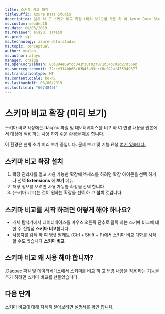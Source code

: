 ```yaml
---
title: 스키마 비교 확장
titleSuffix: Azure Data Studio
description: 설치 하 고 스키마 비교 확장 (미리 보기)를 사용 하 여 Azure Data Studio에 대 한
ms.custom: seodec18
ms.date: 06/06/2019
ms.reviewer: alayu; sstein
ms.prod: sql
ms.technology: azure-data-studio
ms.topic: conceptual
author: yualan
ms.author: alayu
manager: craigg
ms.openlocfilehash: 836884e69fcc841f30f02f871b54d791d27d566b
ms.sourcegitcommit: 32dce314bb66c03043a93ccf6e972af455349377
ms.translationtype: MT
ms.contentlocale: ko-KR
ms.lasthandoff: 06/06/2019
ms.locfileid: "66748466"
---
```

# <a name="schema-compare-extension-preview"></a>스키마 비교 확장 (미리 보기)
스키마 비교 확장에는.dacpac 파일 및 데이터베이스를 비교 하 여 변경 내용을 원본에서 대상에 적용 하는 사용 하기 쉬운 환경을 제공 합니다.

이 환경은 현재 초기 미리 보기 중입니다. 문제 보고 및 기능 요청 [여기 있습니다.](https://github.com/microsoft/azuredatastudio/issues)

## <a name="install-the-schema-compare-extension"></a>스키마 비교 확장 설치

1. 확장 관리자를 열고 사용 가능한 확장에 액세스를 하려면 확장 아이콘을 선택 하거나 선택 **Extensions** 에 **보기** 메뉴.
2. 해당 정보를 보려면 사용 가능한 확장을 선택 합니다.
1. (스키마 비교)는 것이 원하는 확장을 선택 하 고 **설치** 것입니다.

## <a name="how-do-i-start-a-schema-comparison"></a>스키마 비교를 시작 하려면 어떻게 해야 하나요?
* 개체 탐색기에서 데이터베이스를 마우스 오른쪽 단추로 클릭 하는 스키마 비교에 대 한 주 진입점 **스키마 비교**합니다.
* 사용자를 검색 하 여 명령 팔레트 (Ctrl + Shift + P)에서 스키마 비교 대화를 시작할 수도 있습니다 **스키마 비교**

## <a name="why-would-i-use-the-schema-compare"></a>스키마 비교 왜 사용 해야 합니까?
.Dacpac 파일 및 데이터베이스에서 스키마를 비교 하 고 변경 내용을 적용 하는 기능을 추가 하려면 스키마 비교를 만들었습니다.

## <a name="next-steps"></a>다음 단계
스키마 비교에 대해 자세히 알아보려면 [설명서를 확인 합니다.](https://docs.microsoft.com/sql/ssdt/how-to-use-schema-compare-to-compare-different-database-definitions)


